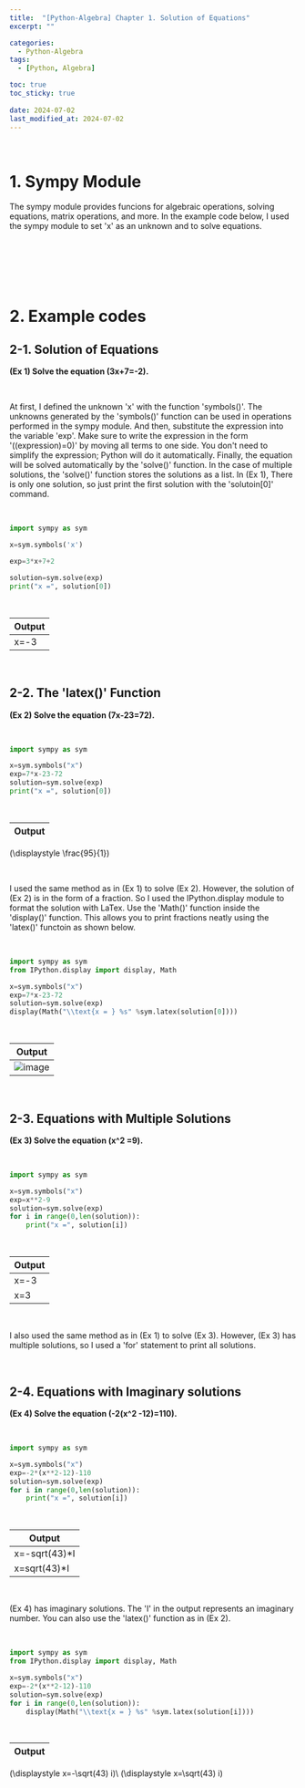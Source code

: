 ```yaml
---
title:  "[Python-Algebra] Chapter 1. Solution of Equations"
excerpt: ""

categories:
  - Python-Algebra
tags:
  - [Python, Algebra]

toc: true
toc_sticky: true
 
date: 2024-07-02
last_modified_at: 2024-07-02
---
```


&nbsp;

# 1. Sympy Module
The sympy module provides funcions for algebraic operations, solving equations, matrix operations, and more. In the example code below, I used the sympy module to set 'x' as an unknown and to solve equations.

&nbsp;

&nbsp;

&nbsp;

# 2. Example codes
## 2-1. Solution of Equations
**(Ex 1) Solve the equation \(3x+7=-2\).**

&nbsp;

At first, I defined the unknown 'x' with the function 'symbols()'. The unknowns generated by the 'symbols()' function can be used in operations performed in the sympy module. And then, substitute the expression into the variable 'exp'. Make sure to write the expression in the form '\((expression)=0\)' by moving all terms to one side. You don't need to simplify the expression; Python will do it automatically. Finally, the equation will be solved automatically by the 'solve()' function. In the case of multiple solutions, the 'solve()' function stores the solutions as a list. In (Ex 1), There is only one solution, so just print the first solution with the 'solutoin[0]' command.

&nbsp;

```python
import sympy as sym

x=sym.symbols('x')

exp=3*x+7+2

solution=sym.solve(exp)
print("x =", solution[0])
```

&nbsp;

| Output |
|---|
| x=-3 |

&nbsp;

## 2-2. The 'latex()' Function
**(Ex 2) Solve the equation \(7x-23=72\).**

&nbsp;

```python
import sympy as sym

x=sym.symbols("x")
exp=7*x-23-72
solution=sym.solve(exp)
print("x =", solution[0])
```

&nbsp;

| Output |
|---|
\(\displaystyle \frac{95}{1}\)

&nbsp;

I used the same method as in (Ex 1) to solve (Ex 2). However, the solution of (Ex 2) is in the form of a fraction. So I used the IPython.display module to format the solution with LaTex. Use the 'Math()' function inside the 'display()' function. This allows you to print fractions neatly using the 'latex()' functoin as shown below.

&nbsp;

```python
import sympy as sym
from IPython.display import display, Math

x=sym.symbols("x")
exp=7*x-23-72
solution=sym.solve(exp)
display(Math("\\text{x = } %s" %sym.latex(solution[0])))
```

&nbsp;

| Output |
|---|
| ![image]() |

&nbsp;

## 2-3. Equations with Multiple Solutions
**(Ex 3) Solve the equation \(x^2 =9\).**

&nbsp;

```python
import sympy as sym

x=sym.symbols("x")
exp=x**2-9
solution=sym.solve(exp)
for i in range(0,len(solution)):
    print("x =", solution[i])
```

&nbsp;

| Output |
|---|
| x=-3 |
| x=3 |

&nbsp;

I also used the same method as in (Ex 1) to solve (Ex 3). However, (Ex 3) has multiple solutions, so I used a 'for' statement to print all solutions.

&nbsp;

## 2-4. Equations with Imaginary solutions
**(Ex 4) Solve the equation \(-2(x^2 -12)=110\).**

&nbsp;

```python
import sympy as sym

x=sym.symbols("x")
exp=-2*(x**2-12)-110
solution=sym.solve(exp)
for i in range(0,len(solution)):
    print("x =", solution[i])
```

&nbsp;

| Output |
|---|
| x=-sqrt(43)*I |
| x=sqrt(43)*I |

&nbsp;

(Ex 4) has imaginary solutions. The 'I' in the output represents an imaginary number. You can also use the 'latex()' function as in (Ex 2).

&nbsp;

```python
import sympy as sym
from IPython.display import display, Math

x=sym.symbols("x")
exp=-2*(x**2-12)-110
solution=sym.solve(exp)
for i in range(0,len(solution)):
    display(Math("\\text{x = } %s" %sym.latex(solution[i])))
```

&nbsp;

| Output |
|---|
\(\displaystyle x=-\sqrt(43) i\)\\
\(\displaystyle x=\sqrt(43) i\)
